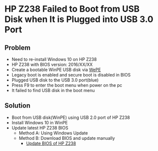 # HP Z238 Failed to Boot from USB Disk when It is Plugged into USB 3.0 Port

## Problem
* Need to re-install Windows 10 on HP Z238
* HP Z238 with BIOS version: 2016/XX/XX
* Create a bootable WinPE USB disk via [WePE](https://www.wepe.cn/)
* Legacy boot is enabled and secure boot is disabled in BIOS
* Plugged USB disk to the USB 3.0 port(blue)
* Press F9 to enter the boot menu when power on the pc
* It failed to find USB disk in the boot menu

## Solution
* Boot from USB disk(WinPE) using USB 2.0 port of HP Z238
* Install Windows 10 in WinPE
* Update latest HP Z238 BIOS
  * Method A: Using Windows Update
  * Method B: Download BIOS and update manually
    * [Update BIOS of HP Z238](https://github.com/northbright/Notes/blob/master/hardware/hp/update-bios-of-hp-z238.md)
